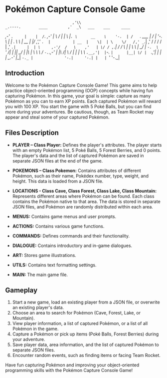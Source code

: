 # Pokémon Capture Console Game

                                  ,'\\
    _.----.        ____         ,'  _\   ___    ___     ____
_,-'       `.     |    |  /`.   \,-'    |   \  /   |   |    \  |`.
\      __    \    '-.  | /   `.  ___    |    \/    |   '-.   \ |  |
 \.    \ \   |  __  |  |/    ,','_  `.  |          | __  |    \|  |
   \    \/   /,' _`.|      ,' / / / /   |          ,' _`.|     |  |
    \     ,-'/  /   \    ,'   | \/ / ,`.|         /  /   \  |     |
     \    \ |   \_/  |   `-.  \    `'  /|  |    ||   \_/  | |\    |
      \    \ \      /       `-.`.___,-' |  |\  /| \      /  | |   |
       \    \ `.__,'|  |`-._    `|      |__| \/ |  `.__,'|  | |   |
        \_.-'       |__|    `-._ |              '-.|     '-.| |   |
                                `'                            '-._|

## Introduction

Welcome to the Pokémon Capture Console Game! This game aims to help practice object-oriented programming (OOP) concepts while having fun capturing Pokémon. In this game, your goal is simple: capture as many Pokémon as you can to earn XP points. Each captured Pokémon will reward you with 100 XP. You start the game with 5 Poké Balls, but you can find more during your adventures. Be cautious, though, as Team Rocket may appear and steal some of your captured Pokémon.

## Files Description

- **PLAYER – Class Player:** Defines the player's attributes. The player starts with an empty Pokémon list, 5 Poké Balls, 5 Forest Berries, and 0 points. The player's data and the list of captured Pokémon are saved in separate JSON files at the end of the game.

- **POKEMONS – Class Pokemon:** Contains attributes of different Pokémon, such as their name, Pokédex number, type, weight, and height. This data is loaded from a JSON file.

- **LOCATIONS - Class Cave, Class Forest, Class Lake, Class Mountain:** Represents different areas where Pokémon can be found. Each class contains the Pokémon native to that area. The data is stored in separate JSON files, and Pokémon are randomly distributed within each area.

- **MENUS:** Contains game menus and user prompts.

- **ACTIONS:** Contains various game functions.

- **COMMANDS:** Defines commands and their functionality.

- **DIALOGUE:** Contains introductory and in-game dialogues.

- **ART:** Stores game illustrations.

- **UTILS:** Contains text formatting settings.

- **MAIN:** The main game file.

## Gameplay

1. Start a new game, load an existing player from a JSON file, or overwrite an existing player's data.
2. Choose an area to search for Pokémon (Cave, Forest, Lake, or Mountain).
3. View player information, a list of captured Pokémon, or a list of all Pokémon in the game.
4. Capture a Pokémon or pick up items (Poké Balls, Forest Berries) during your adventure.
5. Save player data, area information, and the list of captured Pokémon to separate JSON files.
6. Encounter random events, such as finding items or facing Team Rocket.

Have fun capturing Pokémon and improving your object-oriented programming skills with the Pokémon Capture Console Game!
